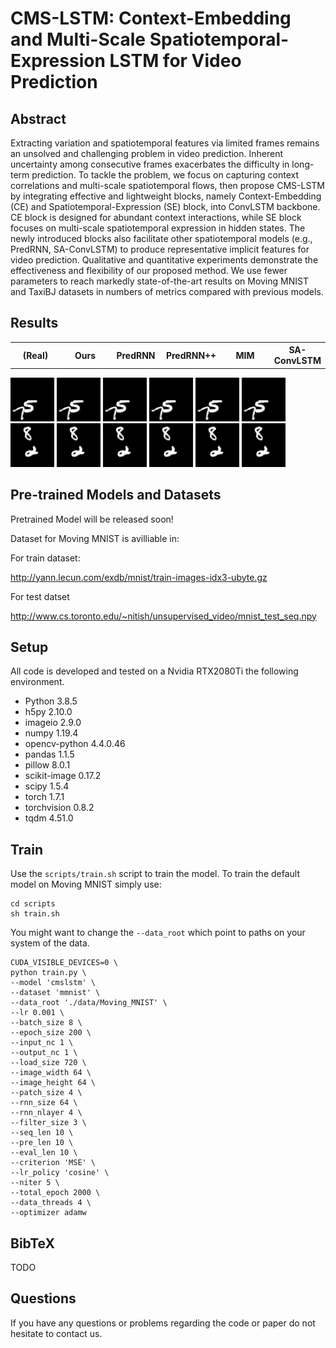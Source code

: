 # CMS-LSTM: Context-Embedding and Multi-Scale Spatiotemporal-Expression LSTM for Video Prediction

## Abstract
Extracting variation and spatiotemporal features via limited frames remains an unsolved and challenging problem in video prediction. Inherent uncertainty among consecutive frames exacerbates the difficulty in long-term prediction. To tackle the problem, we focus on capturing context correlations and multi-scale spatiotemporal flows, then propose CMS-LSTM by integrating effective and lightweight blocks, namely Context-Embedding (CE) and Spatiotemporal-Expression (SE) block, into ConvLSTM backbone. CE block is designed for abundant context interactions, while SE block focuses on multi-scale spatiotemporal expression in hidden states. The newly introduced blocks also facilitate other spatiotemporal models (e.g., PredRNN, SA-ConvLSTM) to produce representative implicit features for video prediction. Qualitative and quantitative experiments demonstrate the effectiveness and flexibility of our proposed method. We use fewer parameters to reach markedly state-of-the-art results on Moving MNIST and TaxiBJ datasets in numbers of metrics compared with previous models.

## Results

<div>
    <table width="420" border="0px">
      <tr>
        <th width="70">(Real)</th>
        <th width="70">Ours</th>
        <th width="70">PredRNN</th>
        <th width="70">PredRNN++</th>
        <th width="70">MIM</th>
        <th width="70">SA-ConvLSTM</th>
      </tr>
    </table>
    <img height="70" width="70" src="results/gt1.gif">
    <img height="70" width="70" src="results/CMS-LSTM_pd1.gif">
    <img height="70" width="70" src="results/PredRNN_pd1.gif">
    <img height="70" width="70" src="results/PredRNN++_pd1.gif">
    <img height="70" width="70" src="results/MIM_pd1.gif">
    <img height="70" width="70" src="results/SA-ConvLSTM_pd1.gif">
</div>
<div>
    <img height="70" width="70" src="results/gt8.gif">
    <img height="70" width="70" src="results/CMS-LSTM_pd8.gif">
    <img height="70" width="70" src="results/PredRNN_pd8.gif">
    <img height="70" width="70" src="results/PredRNN++_pd8.gif">
    <img height="70" width="70" src="results/MIM_pd8.gif">
    <img height="70" width="70" src="results/SA-ConvLSTM_pd8.gif">    
</div>

## Pre-trained Models and Datasets
Pretrained Model will be released soon!

Dataset for Moving MNIST is avilliable in:

For train dataset:

http://yann.lecun.com/exdb/mnist/train-images-idx3-ubyte.gz

For test datset

http://www.cs.toronto.edu/~nitish/unsupervised_video/mnist_test_seq.npy

## Setup
All code is developed and tested on a Nvidia RTX2080Ti the following environment.

- Python 3.8.5
- h5py 2.10.0
- imageio 2.9.0
- numpy 1.19.4
- opencv-python 4.4.0.46
- pandas 1.1.5
- pillow 8.0.1
- scikit-image 0.17.2
- scipy 1.5.4
- torch 1.7.1
- torchvision 0.8.2
- tqdm 4.51.0

## Train
Use the `scripts/train.sh` script to train the model. To train the default model on Moving MNIST simply use:
```shell
cd scripts
sh train.sh
```
You might want to change the `--data_root` which point to paths on your system of the data.

```
CUDA_VISIBLE_DEVICES=0 \
python train.py \
--model 'cmslstm' \
--dataset 'mmnist' \
--data_root './data/Moving_MNIST' \
--lr 0.001 \
--batch_size 8 \
--epoch_size 200 \
--input_nc 1 \
--output_nc 1 \
--load_size 720 \
--image_width 64 \
--image_height 64 \
--patch_size 4 \
--rnn_size 64 \
--rnn_nlayer 4 \
--filter_size 3 \
--seq_len 10 \
--pre_len 10 \
--eval_len 10 \
--criterion 'MSE' \
--lr_policy 'cosine' \
--niter 5 \
--total_epoch 2000 \
--data_threads 4 \
--optimizer adamw
```


## BibTeX
TODO

## Questions
If you have any questions or problems regarding the code or paper do not hesitate to contact us.